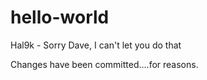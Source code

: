 # hello-world
Hal9k - Sorry Dave, I can't let you do that

Changes have been committed....for reasons.
